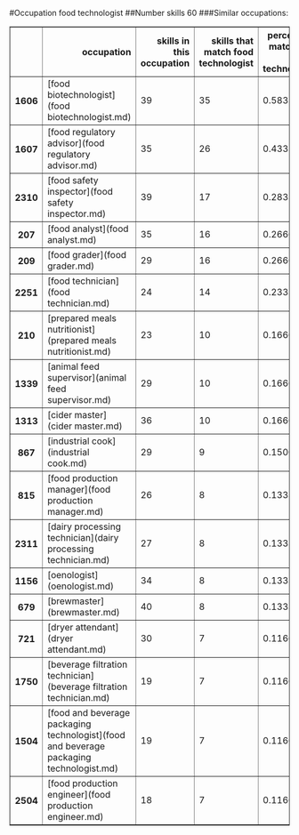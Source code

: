 #Occupation food technologist
##Number skills 60
###Similar occupations:
<table border="1" class="dataframe">
  <thead>
    <tr style="text-align: right;">
      <th></th>
      <th>occupation</th>
      <th>skills in this occupation</th>
      <th>skills that match food technologist</th>
      <th>percentage match with food technologist</th>
      <th>skills not in food technologist</th>
    </tr>
  </thead>
  <tbody>
    <tr>
      <th>1606</th>
      <td>[food biotechnologist](food biotechnologist.md)</td>
      <td>39</td>
      <td>35</td>
      <td>0.583333</td>
      <td>4</td>
    </tr>
    <tr>
      <th>1607</th>
      <td>[food regulatory advisor](food regulatory advisor.md)</td>
      <td>35</td>
      <td>26</td>
      <td>0.433333</td>
      <td>9</td>
    </tr>
    <tr>
      <th>2310</th>
      <td>[food safety inspector](food safety inspector.md)</td>
      <td>39</td>
      <td>17</td>
      <td>0.283333</td>
      <td>22</td>
    </tr>
    <tr>
      <th>207</th>
      <td>[food analyst](food analyst.md)</td>
      <td>35</td>
      <td>16</td>
      <td>0.266667</td>
      <td>19</td>
    </tr>
    <tr>
      <th>209</th>
      <td>[food grader](food grader.md)</td>
      <td>29</td>
      <td>16</td>
      <td>0.266667</td>
      <td>13</td>
    </tr>
    <tr>
      <th>2251</th>
      <td>[food technician](food technician.md)</td>
      <td>24</td>
      <td>14</td>
      <td>0.233333</td>
      <td>10</td>
    </tr>
    <tr>
      <th>210</th>
      <td>[prepared meals nutritionist](prepared meals nutritionist.md)</td>
      <td>23</td>
      <td>10</td>
      <td>0.166667</td>
      <td>13</td>
    </tr>
    <tr>
      <th>1339</th>
      <td>[animal feed supervisor](animal feed supervisor.md)</td>
      <td>29</td>
      <td>10</td>
      <td>0.166667</td>
      <td>19</td>
    </tr>
    <tr>
      <th>1313</th>
      <td>[cider master](cider master.md)</td>
      <td>36</td>
      <td>10</td>
      <td>0.166667</td>
      <td>26</td>
    </tr>
    <tr>
      <th>867</th>
      <td>[industrial cook](industrial cook.md)</td>
      <td>29</td>
      <td>9</td>
      <td>0.150000</td>
      <td>20</td>
    </tr>
    <tr>
      <th>815</th>
      <td>[food production manager](food production manager.md)</td>
      <td>26</td>
      <td>8</td>
      <td>0.133333</td>
      <td>18</td>
    </tr>
    <tr>
      <th>2311</th>
      <td>[dairy processing technician](dairy processing technician.md)</td>
      <td>27</td>
      <td>8</td>
      <td>0.133333</td>
      <td>19</td>
    </tr>
    <tr>
      <th>1156</th>
      <td>[oenologist](oenologist.md)</td>
      <td>34</td>
      <td>8</td>
      <td>0.133333</td>
      <td>26</td>
    </tr>
    <tr>
      <th>679</th>
      <td>[brewmaster](brewmaster.md)</td>
      <td>40</td>
      <td>8</td>
      <td>0.133333</td>
      <td>32</td>
    </tr>
    <tr>
      <th>721</th>
      <td>[dryer attendant](dryer attendant.md)</td>
      <td>30</td>
      <td>7</td>
      <td>0.116667</td>
      <td>23</td>
    </tr>
    <tr>
      <th>1750</th>
      <td>[beverage filtration technician](beverage filtration technician.md)</td>
      <td>19</td>
      <td>7</td>
      <td>0.116667</td>
      <td>12</td>
    </tr>
    <tr>
      <th>1504</th>
      <td>[food and beverage packaging technologist](food and beverage packaging technologist.md)</td>
      <td>19</td>
      <td>7</td>
      <td>0.116667</td>
      <td>12</td>
    </tr>
    <tr>
      <th>2504</th>
      <td>[food production engineer](food production engineer.md)</td>
      <td>18</td>
      <td>7</td>
      <td>0.116667</td>
      <td>11</td>
    </tr>
  </tbody>
</table>
